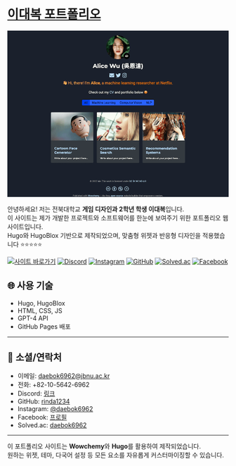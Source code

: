 # [이대복 포트폴리오](https://rinda1234.github.io)

[![Screenshot](preview.png)](https://rinda1234.github.io)

안녕하세요! 저는 전북대학교 **게임 디자인과 2학년 학생 이대복**입니다.  
이 사이트는 제가 개발한 프로젝트와 소프트웨어를 한눈에 보여주기 위한 포트폴리오 웹사이트입니다.  
Hugo와 HugoBlox 기반으로 제작되었으며, 맞춤형 위젯과 반응형 디자인을 적용했습니다 ⭐⭐⭐⭐⭐

[![사이트 바로가기](https://img.shields.io/badge/-사이트%20보기-ff4655?style=for-the-badge)](https://rinda1234.github.io)
[![Discord](https://img.shields.io/discord/722225264733716590?style=for-the-badge)](https://discord.gg/TUy3pjPZe5)
[![Instagram](https://img.shields.io/badge/Instagram-%40daebok6962-E4405F?style=for-the-badge)](https://instagram.com/daebok6962)
[![GitHub](https://img.shields.io/badge/GitHub-rinda1234-181717?style=for-the-badge)](https://github.com/rinda1234)
[![Solved.ac](https://img.shields.io/badge/Solved.ac-daebok6962-4CAF50?style=for-the-badge)](https://solved.ac/profile/daebok6962)
[![Facebook](https://img.shields.io/badge/Facebook-프로필-1877F2?style=for-the-badge)](https://www.facebook.com/profile.php?id=100022542223459&sk=photos)


## 🌐 사용 기술

- Hugo, HugoBlox  
- HTML, CSS, JS  
- GPT-4 API  
- GitHub Pages 배포

---

## 💬 소셜/연락처

- 이메일: daebok6962@jbnu.ac.kr  
- 전화: +82-10-5642-6962  
- Discord: [링크](https://discord.gg/TUy3pjPZe5)  
- GitHub: [rinda1234](https://github.com/rinda1234)  
- Instagram: [@daebok6962](https://instagram.com/daebok6962)  
- Facebook: [프로필](https://www.facebook.com/profile.php?id=100022542223459&sk=photos)  
- Solved.ac: [daebok6962](https://solved.ac/profile/daebok6962)

---

이 포트폴리오 사이트는 **Wowchemy**와 **Hugo**를 활용하여 제작되었습니다.  
원하는 위젯, 테마, 다국어 설정 등 모든 요소를 자유롭게 커스터마이징할 수 있습니다.
